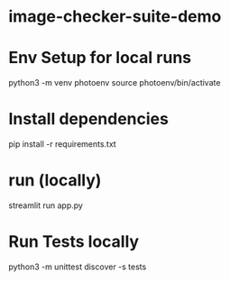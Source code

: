 # image-checker-suite-demo


# Env Setup for local runs
python3 -m venv photoenv
source photoenv/bin/activate


# Install dependencies
pip install -r requirements.txt


# run (locally)
streamlit run app.py


# Run Tests locally
 python3 -m unittest discover -s tests
